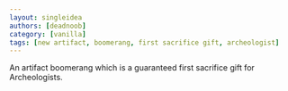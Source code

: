 ```yaml
---
layout: singleidea
authors: [deadnoob]
category: [vanilla]
tags: [new artifact, boomerang, first sacrifice gift, archeologist]
---
```

An artifact boomerang which is a guaranteed first sacrifice gift for Archeologists.

